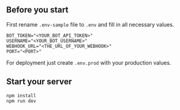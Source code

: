 ## Before you start

First rename `.env-sample` file to `.env` and fill in all necessary values.

```
BOT_TOKEN="<YOUR_BOT_API_TOKEN>"
USERNAME="<YOUR_BOT_USERNAME>"
WEBHOOK_URL="<THE_URL_OF_YOUR_WEBHOOK>"
PORT="<PORT>"
```

For deployment just create `.env.prod` with your production values.

## Start your server

```
npm install
npm run dev

